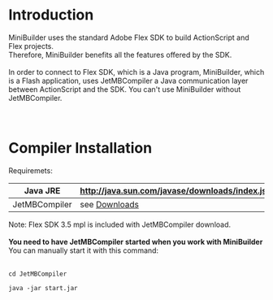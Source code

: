 # Introduction #

MiniBuilder uses the standard Adobe Flex SDK to build ActionScript and Flex projects.<br>
Therefore, MiniBuilder benefits all the features offered by the SDK.<br>
<br>
In order to connect to Flex SDK, which is a Java program, MiniBuilder, which is a Flash application, uses JetMBCompiler a Java communication layer between ActionScript and the SDK. You can't use MiniBuilder without JetMBCompiler.<br>
<br>
<br>
<h1>Compiler Installation</h1>

Requiremets:<br>
<table><thead><th>Java JRE </th><th> <a href='http://java.sun.com/javase/downloads/index.jsp#jre'>http://java.sun.com/javase/downloads/index.jsp#jre</a></th></thead><tbody>
<tr><td>JetMBCompiler</td><td> see <a href='http://code.google.com/p/minibuilder/downloads/list'>Downloads</a>                                    </td></tr></tbody></table>


Note: Flex SDK 3.5 mpl is included with JetMBCompiler download.<br>
<br>
<b>You need to have JetMBCompiler started when you work with MiniBuilder</b><br>
You can manually start it with this command:<br>
<br>
<pre><code>cd JetMBCompiler<br>
java -jar start.jar<br>
</code></pre>